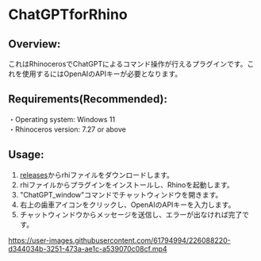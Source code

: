 # ChatGPTforRhino
## Overview:
これはRhinocerosでChatGPTによるコマンド操作が行えるプラグインです。これを使用するにはOpenAIのAPIキーが必要となります。

## Requirements(Recommended):
・Operating system: Windows 11  
・Rhinoceros version: 7.27 or above

## Usage:
1. [releases](https://github.com/4kk11/ChatGPTforRhino/releases/tag/Latest)からrhiファイルをダウンロードします。
2. rhiファイルからプラグインをインストールし、Rhinoを起動します。
3. "ChatGPT_window"コマンドでチャットウィンドウを開きます。
4. 右上の歯車アイコンをクリックし、OpenAIのAPIキーを入力します。
5. チャットウィンドウからメッセージを送信し、エラーが出なければ完了です。

https://user-images.githubusercontent.com/61794994/226088220-d344034b-3251-473a-ae1c-a539070c08cf.mp4

